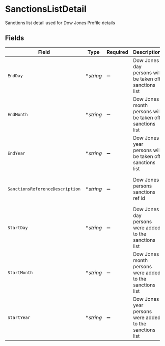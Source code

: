 # SanctionsListDetail

Sanctions list detail used for Dow Jones Profile details


## Fields

| Field                                                    | Type                                                     | Required                                                 | Description                                              | Example                                                  |
| -------------------------------------------------------- | -------------------------------------------------------- | -------------------------------------------------------- | -------------------------------------------------------- | -------------------------------------------------------- |
| `EndDay`                                                 | **string*                                                | :heavy_minus_sign:                                       | Dow Jones day persons will be taken off sanctions list   | 1                                                        |
| `EndMonth`                                               | **string*                                                | :heavy_minus_sign:                                       | Dow Jones month persons will be taken off sanctions list | June                                                     |
| `EndYear`                                                | **string*                                                | :heavy_minus_sign:                                       | Dow Jones year persons will be taken off sanctions list  | 2025                                                     |
| `SanctionsReferenceDescription`                          | **string*                                                | :heavy_minus_sign:                                       | Dow Jones persons sanctions ref id                       | OFAC - Specially Designated National List                |
| `StartDay`                                               | **string*                                                | :heavy_minus_sign:                                       | Dow Jones day persons were added to the sanctions list   | 1                                                        |
| `StartMonth`                                             | **string*                                                | :heavy_minus_sign:                                       | Dow Jones month persons were added to the sanctions list | June                                                     |
| `StartYear`                                              | **string*                                                | :heavy_minus_sign:                                       | Dow Jones year persons were added to the sanctions list  | 2020                                                     |